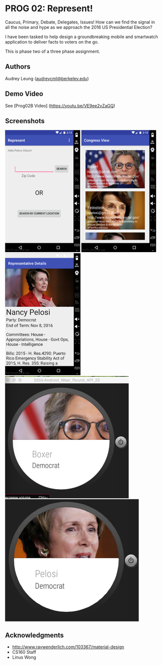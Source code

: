 # PROG 02: Represent!

Caucus, Primary, Debate, Delegates, Issues! How can we find the signal in all the noise and hype as we approach the 2016 US Presidential Election? 

I have been tasked to help design a groundbreaking mobile and smartwatch application to deliver facts to voters on the go.

This is phase two of a three phase assignment. 
## Authors

Audrey Leung ([audreycml@berkeley.edu](mailto:audreycml@berkeley.edu))

## Demo Video

See [Prog02B Video] (https://youtu.be/VE9ee2vZaGQ)

## Screenshots

<img src="screenshots/rep01.png" height="400" alt="Screenshot"/>
<img src="screenshots/rep02.png" height="400" alt="Screenshot"/>
<img src="screenshots/rep03.png" height="400" alt="Screenshot"/>
<img src="screenshots/rep04.png" height="400" alt="Screenshot"/>
<img src="screenshots/rep05.png" height="400" alt="Screenshot"/>

## Acknowledgments

* http://www.raywenderlich.com/103367/material-design
* CS160 Staff
* Linus Wong
